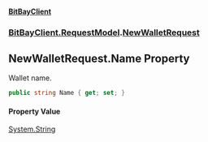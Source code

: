 #### [BitBayClient](./index.md 'index')
### [BitBayClient.RequestModel](./BitBayClient-RequestModel.md 'BitBayClient.RequestModel').[NewWalletRequest](./BitBayClient-RequestModel-NewWalletRequest.md 'BitBayClient.RequestModel.NewWalletRequest')
## NewWalletRequest.Name Property
Wallet name.  
```csharp
public string Name { get; set; }
```
#### Property Value
[System.String](https://docs.microsoft.com/en-us/dotnet/api/System.String 'System.String')  
